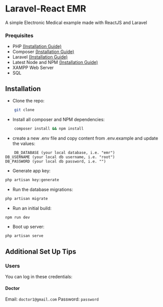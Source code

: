 # Laravel-React EMR

A simple Electronic Medical example made with ReactJS and Laravel

### Prequisites

-   PHP [(Installation Guide)](https://www.php.net/manual/en/install.php)
-   Composer [(Installation Guide)](https://getcomposer.org/doc/00-intro.md)
-   Laravel [(Installation Guide)](https://laravel.com/docs/5.8)
-   Latest Node and NPM [(Installation Guide)](https://www.npmjs.com/get-npm)
-   XAMPP Web Server
-   SQL

## Installation

-   Clone the repo:

```bash
    git clone
```

-   Install all composer and NPM dependencies:

```bash
    composer install && npm install
```

-   create a new .env file and copy content from .env.example and update the values:

```
    DB_DATABASE (your local database, i.e. "emr")
DB_USERNAME (your local db username, i.e. "root")
DB_PASSWORD (your local db password, i.e. "")
```

-   Generate app key:

```bash
php artisan key:generate
```

-   Run the database migrations:

```bash
php artisan migrate
```

-   Run an initial build:

```bash
npm run dev
```

-   Boot up server:

```bash
php artisan serve
```

## Additional Set Up Tips

### Users

You can log in these credentials:

#### Doctor

Email: `doctor1@gmail.com`
Password: `password`
